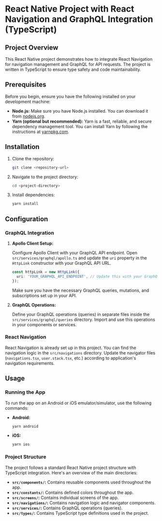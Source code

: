 
# React Native Project with React Navigation and GraphQL Integration (TypeScript)

## Project Overview

This React Native project demonstrates how to integrate React Navigation for navigation management and GraphQL for API requests. The project is written in TypeScript to ensure type safety and code maintainability.

## Prerequisites

Before you begin, ensure you have the following installed on your development machine:

- **Node.js:** Make sure you have Node.js installed. You can download it from [nodejs.org](https://nodejs.org/).
- **Yarn (optional but recommended):** Yarn is a fast, reliable, and secure dependency management tool. You can install Yarn by following the instructions at [yarnpkg.com](https://yarnpkg.com/).


## Installation

1. Clone the repository:

   ```bash
   git clone <repository-url>
   ```

2. Navigate to the project directory:

   ```bash
   cd <project-directory>
   ```

3. Install dependencies:

   ```bash
   yarn install
   ```

## Configuration

### GraphQL Integration

1. **Apollo Client Setup:**

   Configure Apollo Client with your GraphQL API endpoint. Open `src/services/graphql/apollo.ts` and update the `uri` property in the `HttpLink` constructor with your GraphQL API URL.

   ```typescript
   const httpLink = new HttpLink({
     uri: 'YOUR_GRAPHQL_API_ENDPOINT', // Update this with your GraphQL API URL
   });
   ```

   Make sure you have the necessary GraphQL queries, mutations, and subscriptions set up in your API.

2. **GraphQL Operations:**

   Define your GraphQL operations (queries) in separate files inside the `src/services/graphql/queries` directory. Import and use this operations in your components or services.

### React Navigation

React Navigation is already set up in this project. You can find the navigation logic in the `src/navigations` directory. Update the navigator files (`navigations.tsx`, `user.stack.tsx`, etc.) according to application's navigation requirements.

## Usage

### Running the App

To run the app on an Android or iOS emulator/simulator, use the following commands:

- **Android:**

  ```bash
  yarn android
  ```

- **iOS:**

  ```bash
  yarn ios
  ```

### Project Structure

The project follows a standard React Native project structure with TypeScript integration. Here's an overview of the main directories:

- **`src/components/`:** Contains reusable components used throughout the app.
- **`src/constants/`:** Contains defined colors throughout the app.
- **`src/screens/`:** Contains individual screens of the app.
- **`src/navigations/`:** Contains navigation logic and navigator components.
- **`src/services/`:** Contains GraphQL operations (queries).
- **`src/types/`:** Contains TypeScript type definitions used in the project.
